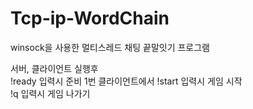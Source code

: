 # Tcp-ip-WordChain
winsock을 사용한 멀티스레드 채팅 끝말잇기 프로그램   

서버, 클라이언트 실행후    
!ready 입력시 준비 
1번 클라이언트에서 !start 입력시 게임 시작    
!q 입력시 게임 나가기    
